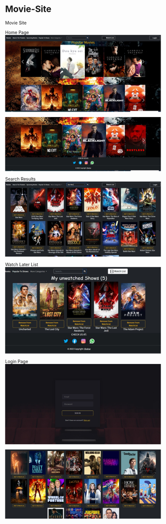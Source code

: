 # Movie-Site
Movie Site

Home Page
![](Images/Home-Page.jpeg)

![](Images/Home-page2.jpeg)

Search Results
![](Images/search.jpeg)

Watch Later List
![](Images/watch-list.jpeg)

Login Page
![](Images/login.jpeg)


![](Images/top-tv-shows.jpeg)

